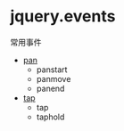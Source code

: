 # jquery.events
常用事件

- [pan](pan.md)
	- panstart
	- panmove
	- panend
- [tap](tap.md)
	- tap
	- taphold